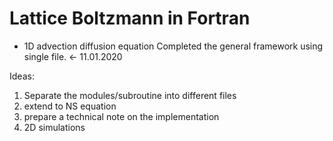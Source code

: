 # Lattice Boltzmann in Fortran

- 1D advection diffusion equation
Completed the general framework using single file. <- 11.01.2020

Ideas:
1. Separate the modules/subroutine into different files
2. extend to NS equation
3. prepare a technical note on the implementation
4. 2D simulations
